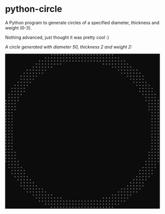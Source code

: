 # python-circle
A Python program to generate circles of a specified diameter, thickness and weight (0-3).

Nothing advanced, just thought it was pretty cool :)

*A circle generated with diameter 50, thickness 2 and weight 2:*

![A circle generated with diameter 50, thickness 2 and weight 2](circle.png)
